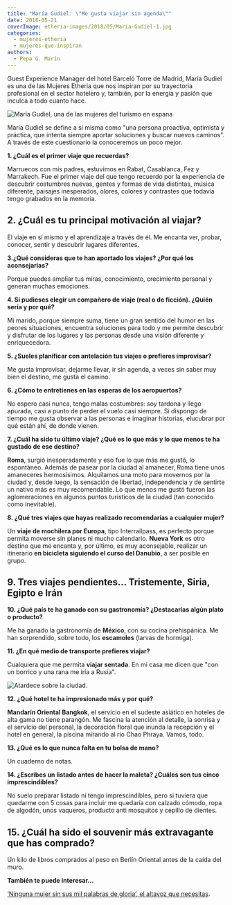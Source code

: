 ```yaml
---
title: "María Gudiel: \"Me gusta viajar sin agenda\""
date: 2018-05-21
coverImage: etheria-images/2018/05/Maria-Gudiel-1.jpg
categories: 
  - mujeres-etheria
  - mujeres-que-inspiran
authors: 
  - Pepa G. Marín
---
```


Guest Experience Manager del hotel Barceló Torre de Madrid, María Gudiel es una de las 
Mujeres Etheria que nos inspiran por su trayectoria profesional en el sector hotelero y, 
también, por la energía y pasión que inculca a todo cuanto hace. 

![María Gudiel, una de las mujeres del turismo en espana](etheria-images/2018/05/Maria-Gudiel-1-1024x712.jpg "María Gudiel.")

María Gudiel se define a sí misma como "una persona proactiva, optimista y práctica, que 
intenta siempre aportar soluciones y buscar nuevos caminos". A través de este 
cuestionario la conoceremos un poco mejor. 

**1\. ¿Cuál es el primer viaje que recuerdas?** 

Marruecos con mis padres, estuvimos en Rabat, Casablanca, Fez y Marrakech. Fue el primer 
viaje del que tengo recuerdo por la experiencia de descubrir costumbres nuevas, gentes y 
formas de vida distintas, música diferente, paisajes inesperados, olores, colores y 
contrastes que todavía tengo grabados en la memoria. 

## 2\. ¿Cuál es tu principal motivación al viajar?

El viaje en sí mismo y el aprendizaje a través de él. Me encanta ver, probar, conocer, 
sentir y descubrir lugares diferentes. 

**3.¿Qué consideras que te han aportado los viajes? ¿Por qué los aconsejarías?** 

Porque puedes ampliar tus miras, conocimiento, crecimiento personal y generan muchas 
emociones. 

**4\. Si pudieses elegir un compañero de viaje (real o de ficción). ¿Quién sería y por 
qué?** 

Mi marido, porque siempre suma, tiene un gran sentido del humor en las peores 
situaciones, encuentra soluciones para todo y me permite descubrir y disfrutar de los 
lugares y las personas desde una visión diferente y enriquecedora. 

**5\. ¿Sueles planificar con antelación tus viajes o prefieres improvisar?** 

Me gusta improvisar, dejarme llevar, ir sin agenda, a veces sin saber muy bien el 
destino, me gusta el camino. 

**6\. ¿Cómo te entretienes en las esperas de los aeropuertos?** 

No espero casi nunca, tengo malas costumbres: soy tardona y llego apurada, casi a punto 
de perder el vuelo casi siempre. Si dispongo de tiempo me gusta observar a las personas 
e imaginar historias, elucubrar por qué están ahí, de donde vienen. 

**7\. ¿Cuál ha sido tu último viaje? ¿Qué es lo que más y lo que menos te ha gustado de 
ese destino?** 

**Roma**, surgió inesperadamente y eso fue lo que más me gustó, lo espontáneo. Además de 
pasear por la ciudad al amanecer, Roma tiene unos amaneceres hermosísimos. Alquilamos 
una moto para movernos por la ciudad y, desde luego, la sensación de libertad, 
independencia y de sentirte un nativo más es muy recomendable. Lo que menos me gustó 
fueron las aglomeraciones en algunos puntos turísticos de la ciudad (tan conocido como 
inevitable). 

**8\. ¿Qué tres viajes que hayas realizado recomendarías a cualquier mujer?** 

Un **viaje de mochilera por Europa**, tipo Interrailpass, es perfecto porque permita 
moverse sin planes ni mucho calendario. **Nueva York** es otro destino que me encanta y, 
por último, es muy aconsejable, realizar un itinerario **en bicicleta siguiendo el curso 
del Danubio**, a ser posible en grupo. 

## 9\. Tres viajes pendientes… Tristemente, Siria, Egipto e Irán

**10\. ¿Qué país te ha ganado con su gastronomía? ¿Destacarías algún plato o producto?** 

Me ha ganado la gastronomía de **México**, con su cocina prehispánica. Me han 
sorprendido, sobre todo, los **escamoles** (larvas de hormiga). 

**11\. ¿En qué medio de transporte prefieres viajar?** 

Cualquiera que me permita **viajar sentada**. En mi casa me dicen que "con un borrico y 
una rana me iría a Rusia". 

![Atardece sobre la ciudad.](etheria-images/2018/05/María-Gudiel-2-1024x638.jpg "Atardece sobre la ciudad.")

**12\. ¿Qué hotel te ha impresionado más y por qué?** 

**Mandarín Oriental Bangkok**, el servicio en el sudeste asiático en hoteles de alta 
gama no tiene parangón. Me fascina la atención al detalle, la sonrisa y el servicio del 
personal, la decoración floral que inunda la recepción y el hotel en general, la piscina 
mirando al río Chao Phraya. Vamos, todo. 

**13\. ¿Qué es lo que nunca falta en tu bolsa de mano?** 

Un cuaderno de notas. 

**14\. ¿Escribes un listado antes de hacer la maleta? ¿Cuáles son tus cinco 
imprescindibles?** 

No suelo preparar listado ni tengo imprescindibles, pero si tuviera que quedarme con 5 
cosas para incluir me quedaría con calzado cómodo, ropa de algodón, unos vaqueros, 
producto anti mosquitos y cepillo de dientes. 

## 15\. ¿Cuál ha sido el souvenir más extravagante que has comprado?

Un kilo de libros comprados al peso en Berlín Oriental antes de la caída del muro. 

**También te puede interesar...** 

[‘Ninguna mujer sin sus mil palabras de gloria’, el altavoz que 
necesitas](https://etheriamagazine.com/2022/03/08/ayuda-mujeres-emprendedoras-turismo/).

